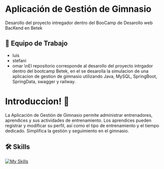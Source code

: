 
# Aplicación de Gestión de Gimnasio

Desarollo del proyecto intregador dentro del BooCamp de Desarollo web BacKend en Betek





## 📌 Equipo de Trabajo

- luis
- stefani
- omar
\nEl repositorio corresponde al desarollo del proyecto intrgador dentro del bootcamp Betek, en el se desarolla la simulacion de una aplicacion de gestion de gimnasio utilizando Java, MySQL, SpringBoot, SpringData, swagger y railway.



# Introduccion! 👋
La Aplicación de Gestión de Gimnasio permite administrar entrenadores, aprendices y sus actividades de entrenamiento. Los aprendices pueden registrar y modificar su perfil, así como el tipo de entrenamiento y el tiempo dedicado. Simplifica la gestión y seguimiento en el gimnasio.


## 🛠 Skills
[![My Skills](https://skillicons.dev/icons?i=java,spring,gradle,idea,mongodb,mysql,postman)](https://skillicons.dev)
